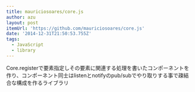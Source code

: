 ```yaml
---
title: mauriciosoares/core.js
author: azu
layout: post
itemUrl: 'https://github.com/mauriciosoares/core.js'
date: '2014-12-31T21:50:53.755Z'
tags:
  - JavaScript
  - library
---
```

Core.registerで要素指定しその要素に関連する処理を書いたコンポーネントを作り、コンポーネント同士はlistenとnotifyのpub/subでやり取りする事で疎結合な構成を作るライブラリ
